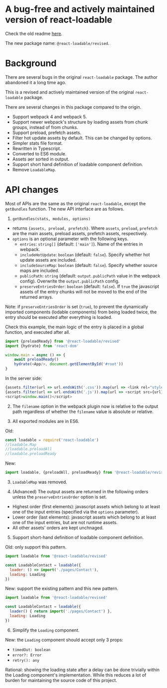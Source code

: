 # A bug-free and actively maintained version of react-loadable

Check the old readme [here](https://github.com/react-loadable/revised/blob/master/README-old.md).

The new package name: `@react-loadable/revised`.

# Background

There are several bugs in the original `react-loadable` package. The author abandoned it a long time ago.

This is a revised and actively maintained version of the original `react-loadable` package.

There are several changes in this package compared to the origin.

- Support webpack 4 and webpack 5.
- Support newer webpack's structure by loading assets from chunk groups, instead of from chunks.
- Support preload, prefetch assets.
- Filter hot update assets by default. This can be changed by options.
- Simpler stats file format.
- Rewritten in Typescript.
- Converted to ES6 module.
- Assets aer sorted in output.
- Support short hand definition of loadable component definition.
- Remove `LoadableMap`.

# API changes

Most of APIs are the same as the original `react-loadable`, except the `getBundles` function.
The new API interface are as follows.

1. `getBundles(stats, modules, options)`
 
- returns `{assets, preload, prefetch}`.
 Where `assets`, `preload`, `prefetch` are the main assets, preload assets, prefetch assets, respectively.
- `options` is an optional parameter with the following keys.
    * `entries`: `string[]` (default: `['main']`). Name of the entries in webpack.
    * `includeHotUpdate`: `boolean` (default: `false`). Specify whether hot update assets are included. 
    * `includeSourceMap`: `boolean` (default: `false`). Specify whether source maps are included. 
    * `publicPath`: `string` (default: `output.publicPath` value in the webpack config). Overwrite the `output.publicPath` config.
    * `preserveEntriesOrder`: `boolean` (default: `false`). If `true` the javascript assets of the entry chunks will not be moved to the end of the returned arrays.
    
Note: if `preserveEntriesOrder` is set (`true`), to prevent the dynamically imported components (lodable components) from being loaded twice, the entry should be executed after everything is loaded.

Check this example, the main logic of the entry is placed in a global function, and executed after all.

```javascript
import {preloadReady} from '@react-loadable/revised'
import {hydrate} from 'react-dom'

window.main = async () => {
    await preloadReady()
    hydrate(<App/>, document.getElementById('#root'))
}
```

In the server side:

```javascript
{assets.filter(url => url.endsWith('.css')).map(url => <link rel="stylesheet" href={url} key={url}/>)}
{assets.filter(url => url.endsWith('.js')).map(url => <script src={url} key={url}/>)}
<script>window.main()</script>
```

2. The `filename` option in the webpack plugin now is relative to the output path regardless of whether the `filename` value is absolute or relative.

3. All exported modules are in ES6.

Old:

```javascript
const loadable = require('react-loadable')
//loadable.Map
//loadable.preloadAll
//loadable.preloadReady
```

New:

```javascript
import loadable, {preloadAll, preloadReady} from '@react-loadable/revised'
```

3. `LoadableMap` was removed.

4. (Advanced) The output assets are returned in the following orders unless the `preserveEntriesOrder` option is set.
- Highest order (first elements): javascript assets which belong to at least one of the input entries (specified via the `options` parameter).
- Lower order (last elements): javascript assets which belong to at least one of the input entries, but are not runtime assets.
- All other assets' orders are kept unchnaged.

5. Support short-hand definition of loadable component definition.

Old: only support this pattern.

```javascript
import loadable from '@react-loadable/revised'

const LoadableContact = loadable({
  loader: () => import('./pages/Contact'),
  loading: Loading
})
```

New: support the existing pattern and this new pattern.

```javascript
import loadable from '@react-loadable/revised'

const LoadableContact = loadable({
  loader() { return import('./pages/Contact') },
  loading: Loading
})
```

6. Simplify the `Loading` component.

New: the `Loading` component should accept only 3 props:
- `timedOut: boolean`
- `error?: Error`
- `retry(): any`

Rational: showing the loading state after a delay can be done trivially within the Loading component's implementation.
While this reduces a lot of burden for maintaining the source code of this project.
